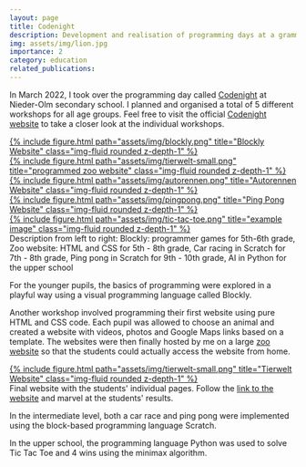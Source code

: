 ```yaml
---
layout: page
title: Codenight
description: Development and realisation of programming days at a grammar school.
img: assets/img/lion.jpg
importance: 2
category: education
related_publications: 
---
```



In March 2022, I took over the programming day called [Codenight](https://fepaul-book.github.io/codenight-book/) at Nieder-Olm secondary school. I planned and organised a total of 5 different workshops for all age groups. Feel free to visit the official [Codenight website](https://fepaul-book.github.io/codenight-book/) to take a closer look at the individual workshops.

<div class="row">
    <div class="col-sm mt-3 mt-md-0">
		<a href="https://fepaul-book.github.io/codenight-book/Blockly.html" target="_blank">
            {% include figure.html path="assets/img/blockly.png" title="Blockly Website" class="img-fluid rounded z-depth-1" %}
        </a>
    </div>
    <div class="col-sm mt-3 mt-md-0">
		<a href="https://fepaul-book.github.io/codenight-book/HTML.html" target="_blank">
            {% include figure.html path="assets/img/tierwelt-small.png" title="programmed zoo website" class="img-fluid rounded z-depth-1" %}
        </a>
    </div>
    <div class="col-sm mt-3 mt-md-0">
		<a href="https://fepaul-book.github.io/codenight-book/Autorennen.html" target="_blank">
          {% include figure.html path="assets/img/autorennen.png" title="Autorennen Website" class="img-fluid rounded z-depth-1" %}
        </a>
    </div>
    <div class="col-sm mt-3 mt-md-0">
		<a href="https://fepaul-book.github.io/codenight-book/Routenplaner.html" target="_blank">
          {% include figure.html path="assets/img/pingpong.png" title="Ping Pong Website" class="img-fluid rounded z-depth-1" %}
        </a>
    </div>
	<div class="col-sm mt-3 mt-md-0">
		<a href="https://fepaul-book.github.io/codenight-book/Ki.html" target="_blank">
          {% include figure.html path="assets/img/tic-tac-toe.png" title="example image" class="img-fluid rounded z-depth-1" %}
        </a>
    </div>
</div>

<div class="caption">
    Description from left to right: Blockly: programmer games for 5th-6th grade, Zoo website: HTML and CSS for 5th - 8th grade, Car racing in Scratch for 7th - 8th grade, Ping pong in Scratch for 9th - 10th grade, AI in Python for the upper school
</div>


For the younger pupils, the basics of programming were explored in a playful way using a visual programming language called Blockly.

Another workshop involved programming their first website using pure HTML and CSS code. Each pupil was allowed to choose an animal and created a website with videos, photos and Google Maps links based on a template.
The websites were then finally hosted by me on a large [zoo website](https://fepaul-book.github.io/tierpark-website/UnsereTierwelt.html) so that the students could actually access the website from home.


<div class="row">
    <div class="col-sm mt-3 mt-md-0">
        <a href="https://fepaul-book.github.io/tierpark-website/UnsereTierwelt.html" target="_blank">
            {% include figure.html path="assets/img/tierwelt-small.png" title="Tierwelt Website" class="img-fluid rounded z-depth-1" %}
        </a>
    </div>
</div>

<div class="caption">
    Final website with the students' individual pages. Follow the <a href="https://fepaul-book.github.io/tierpark-website/UnsereTierwelt.html" target="_blank">link to the website</a> and marvel at the students' results.
</div>


In the intermediate level, both a car race and ping pong were implemented using the block-based programming language Scratch. 


In the upper school, the programming language Python was used to solve Tic Tac Toe and 4 wins using the minimax algorithm.

